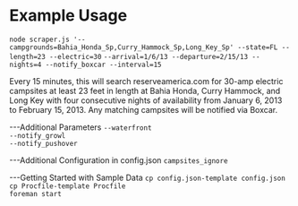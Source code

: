 Example Usage
=============
`node scraper.js '--campgrounds=Bahia_Honda_Sp,Curry_Hammock_Sp,Long_Key_Sp' --state=FL --length=23 --electric=30`
`--arrival=1/6/13 --departure=2/15/13 --nights=4 --notify_boxcar --interval=15`

Every 15 minutes, this will search reserveamerica.com for 30-amp electric campsites at least 23 feet in length at Bahia Honda, Curry Hammock, and Long Key with four consecutive nights of availability from January 6, 2013 to February 15, 2013. Any matching campsites will be notified via Boxcar.


---Additional Parameters
`--waterfront`  
`--notify_growl`  
`--notify_pushover`

---Additional Configuration in config.json
`campsites_ignore`

---Getting Started with Sample Data
`cp config.json-template config.json`  
`cp Procfile-template Procfile`  
`foreman start`